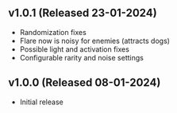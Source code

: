 ## v1.0.1 (Released 23-01-2024)
- Randomization fixes
- Flare now is noisy for enemies (attracts dogs)
- Possible light and activation fixes
- Configurable rarity and noise settings

## v1.0.0 (Released 08-01-2024)
- Initial release